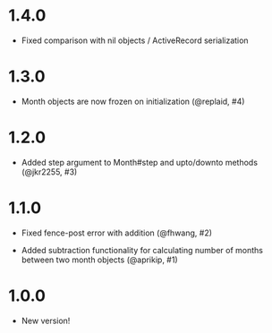 # 1.4.0

  * Fixed comparison with nil objects / ActiveRecord serialization

# 1.3.0

  * Month objects are now frozen on initialization (@replaid, #4)

# 1.2.0

  * Added step argument to Month#step and upto/downto methods (@jkr2255, #3)

# 1.1.0

  * Fixed fence-post error with addition (@fhwang, #2)

  * Added subtraction functionality for calculating number of months between two month objects (@aprikip, #1)

# 1.0.0

  * New version!
